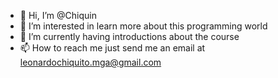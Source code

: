 - 👋 Hi, I’m @Chiquin
- 👀 I’m interested in learn more about this programming world
- 🌱 I’m currently having introductions about the course
- 📫 How to reach me just send me an email at leonardochiquito.mga@gmail.com
<!---
leoziN77/leoziN77 is a ✨ special ✨ repository because its `README.md` (this file) appears on your GitHub profile.
You can click the Preview link to take a look at your changes.
--->
